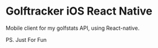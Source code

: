 # Golftracker iOS React Native
Mobile client for my golfstats API, using React-native. 

PS. Just For Fun
